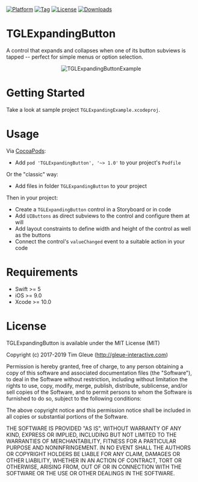 [![Platform](https://img.shields.io/cocoapods/p/TGLExpandingButton.svg?maxAge=86400)]()
[![Tag](https://img.shields.io/github/tag/gleue/TGLExpandingButton.svg?maxAge=86400)]()
[![License](https://img.shields.io/github/license/gleue/TGLExpandingButton.svg?maxAge=86400)]()
[![Downloads](https://img.shields.io/cocoapods/dt/TGLExpandingButton.svg?maxAge=86400)]()

TGLExpandingButton
==================

A control that expands and collapses when one of its button subviews is tapped -- perfect for simple menus or option selection.
 
<p align="center">
<img src="https://raw.github.com/gleue/TGLExpandingButton/master/Screenshots/TGLExpandingButtonExample.gif" alt="TGLExpandingButtonExample" title="TGLExpandingButtonExample">
</p>

Getting Started
===============

Take a look at sample project `TGLExpandingExample.xcodeproj`. 

Usage
=====

Via [CocoaPods](http://cocoapods.org):

* Add `pod 'TGLExpandingButton', '~> 1.0'` to your project's `Podfile`

Or the "classic" way:

* Add files in folder `TGLExpandingButton` to your project

Then in your project:

* Create a `TGLExpandingButton` control in a Storyboard or in code
* Add `UIButtons` as direct subviews to the control and configure them at will
* Add layout constraints to define width and height of the control as well as the buttons
* Connect the control's `valueChanged` event to a suitable action in your code

Requirements
============

* Swift >= 5
* iOS >= 9.0
* Xcode >= 10.0

License
=======

TGLExpandingButton is available under the MIT License (MIT)

Copyright (c) 2017-2019 Tim Gleue (http://gleue-interactive.com)

Permission is hereby granted, free of charge, to any person obtaining a copy
of this software and associated documentation files (the "Software"), to deal
in the Software without restriction, including without limitation the rights
to use, copy, modify, merge, publish, distribute, sublicense, and/or sell
copies of the Software, and to permit persons to whom the Software is
furnished to do so, subject to the following conditions:

The above copyright notice and this permission notice shall be included in
all copies or substantial portions of the Software.

THE SOFTWARE IS PROVIDED "AS IS", WITHOUT WARRANTY OF ANY KIND, EXPRESS OR
IMPLIED, INCLUDING BUT NOT LIMITED TO THE WARRANTIES OF MERCHANTABILITY,
FITNESS FOR A PARTICULAR PURPOSE AND NONINFRINGEMENT. IN NO EVENT SHALL THE
AUTHORS OR COPYRIGHT HOLDERS BE LIABLE FOR ANY CLAIM, DAMAGES OR OTHER
LIABILITY, WHETHER IN AN ACTION OF CONTRACT, TORT OR OTHERWISE, ARISING FROM,
OUT OF OR IN CONNECTION WITH THE SOFTWARE OR THE USE OR OTHER DEALINGS IN
THE SOFTWARE.
